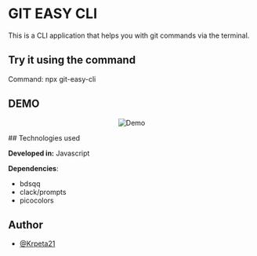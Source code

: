 
# GIT EASY CLI
This is a CLI application that helps you with git commands via the terminal.


## Try it using the command
Command: npx git-easy-cli
## DEMO
<p align="center">
  <img src="https://i.postimg.cc/YqZsWM8R/demo.gif" alt="Demo"/>
</p>
## Technologies used
    
**Developed in:** Javascript

**Dependencies**: 
- bdsqq
- clack/prompts
- picocolors


## Author

- [@Krpeta21](https://github.com/Krpeta21)

